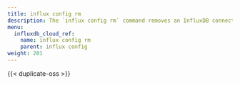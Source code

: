 ```yaml
---
title: influx config rm
description: The `influx config rm` command removes an InfluxDB connection configuration.
menu:
  influxdb_cloud_ref:
    name: influx config rm
    parent: influx config
weight: 201
---
```


{{< duplicate-oss >}}
